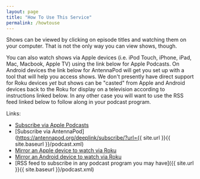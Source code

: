 ```yaml
---
layout: page
title: "How To Use This Service"
permalink: /howtouse
---
```


Shows can be viewed by clicking on episode titles and watching them on your computer.  That is not the only way you can view shows, though.  

You can also watch shows via Apple devices (i.e. iPod Touch, iPhone, iPad, Mac, Macbook, Apple TV) using the link below for Apple Podcasts.  On Android devices the link below for AntennaPod will get you set up with a tool that will help you access shows.  We don't presently have direct support for Roku devices *yet* but shows can be "casted" from Apple and Android devices back to the Roku for display on a television according to instructions linked below.  In any other case you will want to use the RSS feed linked below to follow along in your podcast program.

Links:

* [Subscribe via Apple Podcasts](https://podcasts.apple.com/us/podcast/elp-television/id1589693984)
* [Subscribe via AntennaPod](https://antennapod.org/deeplink/subscribe/?url={{ site.url }}{{ site.baseurl }}/podcast.xml)
* [Mirror an Apple device to watch via  Roku](https://www.businessinsider.com/roku-airplay?op=1)
* [Mirror an Android device to watch via Roku](https://www.androidauthority.com/how-to-cast-to-roku-1171539/)
* [RSS feed to subscribe in any podcast program you may have]({{ site.url }}{{ site.baseurl }}/podcast.xml)
